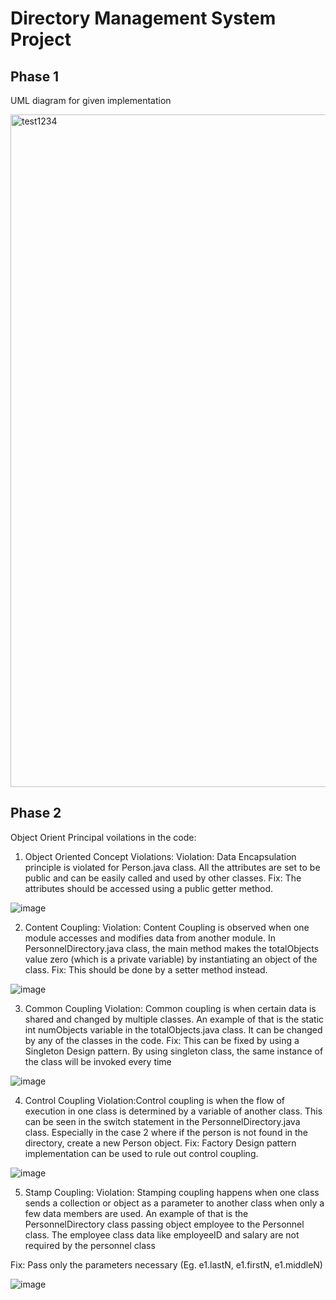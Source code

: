 # Directory Management System Project 

## Phase 1

UML diagram for given implementation 

<img width="1076" alt="test1234" src="https://user-images.githubusercontent.com/87394060/199637741-6bc7cd9f-9bab-4c10-9177-89aa5123a0ac.png">


## Phase 2 

Object Orient Principal voilations in the code:

1. Object Oriented Concept Violations:
Violation: Data Encapsulation principle is violated for Person.java class. All the attributes are set to be public and can be easily called and used by other classes.
Fix:  The attributes should be accessed using a public getter method. 

![image](https://user-images.githubusercontent.com/87394060/199638126-36ac55c1-7095-42df-847f-3791c9599e78.png)



2. Content Coupling:
Violation: Content Coupling is observed when one module accesses and modifies data from another module. In PersonnelDirectory.java class, the main method makes the totalObjects value zero (which is a private variable) by instantiating an object of the class.
Fix:  This should be done by a setter method instead. 

![image](https://user-images.githubusercontent.com/87394060/199638157-1d1927b9-5786-44ab-a347-ba30348165b7.png)


3. Common Coupling
Violation: Common coupling is when certain data is shared and changed by multiple classes. An example of that is the static int numObjects variable in the totalObjects.java class. It can be changed by any of the classes in the code. 
Fix: This can be fixed by using a Singleton Design pattern. By using singleton class, the same instance of the class will be invoked every time

![image](https://user-images.githubusercontent.com/87394060/199638202-2127e501-29dc-4e26-b689-cccd7810e3e4.png)


4. Control Coupling
Violation:Control coupling is when the flow of execution in one class is determined by a variable of another class. This can be seen in the switch statement in the PersonnelDirectory.java class. Especially in the case 2 where if the person is not found in the directory, create a new Person object. 
Fix: Factory Design pattern implementation can be used to rule out control coupling.

![image](https://user-images.githubusercontent.com/87394060/199638239-84e1ced6-6bf1-43ab-ab5d-8fd2f1987662.png)


5. Stamp Coupling:
Violation: Stamping coupling happens when one class sends a collection or object as a parameter to another class when only a few data members are used. An example of that is the PersonnelDirectory class passing object employee to the Personnel class. The employee class data like employeeID and salary are not required by the personnel class

Fix: Pass only the parameters necessary (Eg. e1.lastN, e1.firstN, e1.middleN)

![image](https://user-images.githubusercontent.com/87394060/199638399-33b9f657-3d6f-4392-8409-713fb665c328.png)





